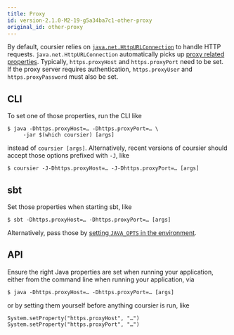 ```yaml
---
title: Proxy
id: version-2.1.0-M2-19-g5a34ba7c1-other-proxy
original_id: other-proxy
---
```


By default, coursier relies on [`java.net.HttpURLConnection`](https://docs.oracle.com/javase/8/docs/api/java/net/HttpURLConnection.html)
to handle HTTP requests. `java.net.HttpURLConnection` automatically picks up
[proxy related properties](https://docs.oracle.com/javase/8/docs/technotes/guides/net/proxies.html). Typically, `https.proxyHost` and `https.proxyPort` need to be set. If the proxy server requires authentication, `https.proxyUser` and `https.proxyPassword` must also be set.

## CLI

To set one of those properties, run the CLI like
```
$ java -Dhttps.proxyHost=… -Dhttps.proxyPort=… \
     -jar $(which coursier) [args]
```
instead of `coursier [args]`. Alternatively, recent versions of coursier
should accept those options prefixed with `-J`, like
```
$ coursier -J-Dhttps.proxyHost=… -J-Dhttps.proxyPort=… [args]
```

## sbt

Set those properties when starting sbt, like
```
$ sbt -Dhttps.proxyHost=… -Dhttps.proxyPort=… [args]
```

Alternatively, pass those by [setting `JAVA_OPTS` in the environment](https://stackoverflow.com/questions/13803459/how-to-use-sbt-from-behind-proxy).

## API

Ensure the right Java properties are set when running your application, either
from the command line when running your application, via
```
$ java -Dhttps.proxyHost=… -Dhttps.proxyPort=… [args]
```
or by setting them yourself before anything coursier is run, like
```
System.setProperty("https.proxyHost", "…")
System.setProperty("https.proxyPort", "…")
```
